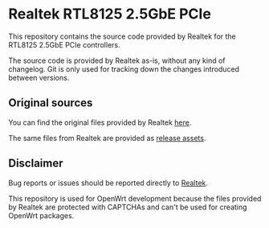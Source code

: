 # Realtek RTL8125 2.5GbE PCIe

This repository contains the source code provided by Realtek for the RTL8125 2.5GbE PCIe controllers.

The source code is provided by Realtek as-is, without any kind of changelog. Git is only used for tracking down the changes introduced between versions.

## Original sources

You can find the original files provided by Realtek [here](https://www.realtek.com/Download/List?cate_id=584).

The same files from Realtek are provided as [release assets](https://github.com/openwrt/rtl8125/releases).

## Disclaimer

Bug reports or issues should be reported directly to [Realtek](https://www.realtek.com).

This repository is used for OpenWrt development because the files provided by Realtek are protected with CAPTCHAs and can't be used for creating OpenWrt packages.
